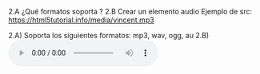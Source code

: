 2.A ¿Qué formatos soporta ?
2.B Crear un elemento audio
Ejemplo de src: https://html5tutorial.info/media/vincent.mp3

2.A) Soporta los siguientes formatos: mp3, wav, ogg, au
2.B)
<audio controls autoplay loop>

  <source src="https://html5tutorial.info/media/vincent.mp3">
</audio>
